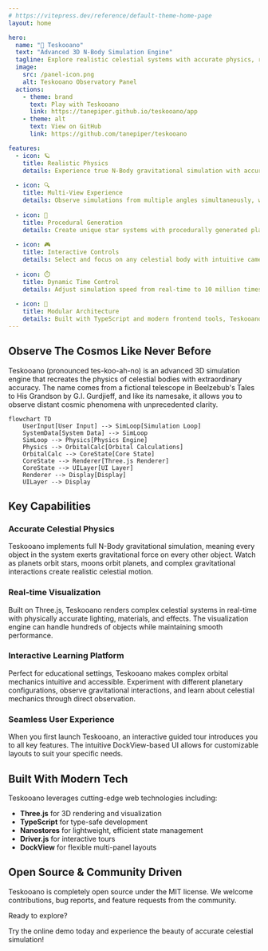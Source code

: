 ```yaml
---
# https://vitepress.dev/reference/default-theme-home-page
layout: home

hero:
  name: "🔭 Teskooano"
  text: "Advanced 3D N-Body Simulation Engine"
  tagline: Explore realistic celestial systems with accurate physics, real-time visualization, and multi-view capabilities
  image:
    src: /panel-icon.png
    alt: Teskooano Observatory Panel
  actions:
    - theme: brand
      text: Play with Teskooano
      link: https://tanepiper.github.io/teskooano/app
    - theme: alt
      text: View on GitHub
      link: https://github.com/tanepiper/teskooano

features:
  - icon: 🪐
    title: Realistic Physics
    details: Experience true N-Body gravitational simulation with accurate orbital mechanics and collision detection based on real-world physics.
  
  - icon: 🔍
    title: Multi-View Experience
    details: Observe simulations from multiple angles simultaneously, with each view maintaining its own focus and camera controls.
  
  - icon: 🌌
    title: Procedural Generation
    details: Create unique star systems with procedurally generated planets, moons, and other celestial bodies using custom seeds.
  
  - icon: 🎮
    title: Interactive Controls
    details: Select and focus on any celestial body with intuitive camera controls, orbit tracking, and detailed information panels.
  
  - icon: ⏱️
    title: Dynamic Time Control
    details: Adjust simulation speed from real-time to 10 million times faster to observe both immediate interactions and long-term celestial evolution.
  
  - icon: 🧩
    title: Modular Architecture
    details: Built with TypeScript and modern frontend tools, Teskooano features a component-based design that's easily extendable.
---
```


<div class="vp-doc">

## Observe The Cosmos Like Never Before

Teskooano (pronounced tes-koo-ah-no) is an advanced 3D simulation engine that recreates the physics of celestial bodies with extraordinary accuracy. The name comes from a fictional telescope in Beelzebub's Tales to His Grandson by G.I. Gurdjieff, and like its namesake, it allows you to observe distant cosmic phenomena with unprecedented clarity.

```mermaid
flowchart TD
    UserInput[User Input] --> SimLoop[Simulation Loop]
    SystemData[System Data] --> SimLoop
    SimLoop --> Physics[Physics Engine]
    Physics --> OrbitalCalc[Orbital Calculations]
    OrbitalCalc --> CoreState[Core State]
    CoreState --> Renderer[Three.js Renderer]
    CoreState --> UILayer[UI Layer]
    Renderer --> Display[Display]
    UILayer --> Display
```

## Key Capabilities

### Accurate Celestial Physics

Teskooano implements full N-Body gravitational simulation, meaning every object in the system exerts gravitational force on every other object. Watch as planets orbit stars, moons orbit planets, and complex gravitational interactions create realistic celestial motion.

### Real-time Visualization

Built on Three.js, Teskooano renders complex celestial systems in real-time with physically accurate lighting, materials, and effects. The visualization engine can handle hundreds of objects while maintaining smooth performance.

### Interactive Learning Platform

Perfect for educational settings, Teskooano makes complex orbital mechanics intuitive and accessible. Experiment with different planetary configurations, observe gravitational interactions, and learn about celestial mechanics through direct observation.

### Seamless User Experience

When you first launch Teskooano, an interactive guided tour introduces you to all key features. The intuitive DockView-based UI allows for customizable layouts to suit your specific needs.

## Built With Modern Tech

Teskooano leverages cutting-edge web technologies including:

- **Three.js** for 3D rendering and visualization
- **TypeScript** for type-safe development
- **Nanostores** for lightweight, efficient state management
- **Driver.js** for interactive tours
- **DockView** for flexible multi-panel layouts

## Open Source & Community Driven

Teskooano is completely open source under the MIT license. We welcome contributions, bug reports, and feature requests from the community.

<div class="custom-container tip">
  <p class="custom-container-title">Ready to explore?</p>
  <p>Try the online demo today and experience the beauty of accurate celestial simulation!</p>
</div>

</div>

